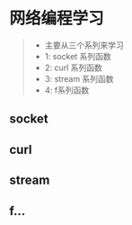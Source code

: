 # 网络编程学习
>* 主要从三个系列来学习
>* 1: socket 系列函数
>* 2: curl 系列函数
>* 3: stream 系列函数
>* 4: f系列函数


## socket


## curl


## stream

## f...

